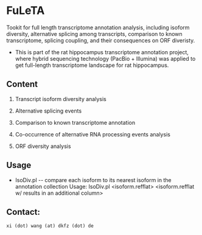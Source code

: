 # FuLeTA

Tookit for full length transcriptome annotation analysis, including isoform diversity, alternative splicing among transcripts, comparison to known transcriptome, splicing coupling, and their consequences on ORF diveristy. 

* This is part of the rat hippocampus transcriptome annotation project, where hybrid sequencing technology (PacBio + Illumina) was applied to get full-length transcriptome landscape for rat hippocampus. 

## Content

  1. Transcript isoform diversity analysis

  2. Alternative splicing events 

  3. Comparison to known transcriptome annotation 

  4. Co-occurrence of alternative RNA processing events analysis

  5. ORF diversity analysis

## Usage

* IsoDiv.pl -- compare each isoform to its nearest isoform in the annotation collection
  Usage: IsoDiv.pl <isoform.refflat> <isoform.refflat w/ results in an additional column>


## Contact:
    xi (dot) wang (at) dkfz (dot) de
